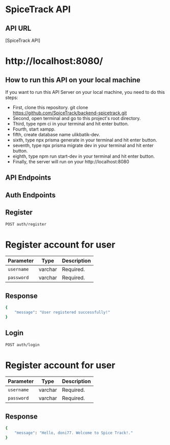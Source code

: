 # SpiceTrack API
## API URL
[SpiceTrack API]
# **http://localhost:8080/**

## How to run this API on your local machine

If you want to run this API Server on your local machine, you need to do this steps:

- First, clone this repository.  git clone https://github.com/SpiceTrack/backend-spicetrack.git
- Second, open terminal and go to this project's root directory.
- Third, type npm ci in your terminal and hit enter button.
- Fourth, start xampp.
- fifth, create database name ulikbatik-dev.
- sixth, type npx prisma generate in your terminal and hit enter button.
- seventh, type npx prisma migrate dev in your terminal and hit enter button.
- eighth, type npm run start-dev in your terminal and hit enter button.
- Finally, the server will run on your http://localhost:8080

## API Endpoints
## Auth Endpoints
## Register
```bash
POST auth/register
```
# Register account for user
| Parameter         | Type    | Description |
|-------------------|---------|-------------|
| `username`        | varchar | Required.   |
| `password`        | varchar | Required.   |
## Response
```bash
{
    "message": "User registered successfully!"
}
```
## Login
```bash
POST auth/login
```
# Register account for user
| Parameter         | Type    | Description |
|-------------------|---------|-------------|
| `username`        | varchar | Required.   |
| `password`        | varchar | Required.   |
## Response
```bash
{
    "message": "Hello, doni77. Welcome to Spice Track!."
}
```



